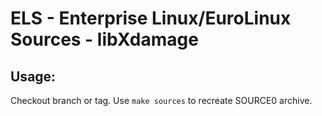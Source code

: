 # ELS - Enterprise Linux/EuroLinux Sources - libXdamage
 
## Usage:
  Checkout branch or tag. Use `make sources` to recreate  SOURCE0 archive.
